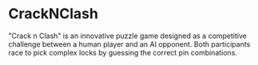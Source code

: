 # CrackNClash
"Crack n Clash" is an innovative puzzle game designed as a competitive challenge between a human player and an AI opponent. Both participants race to pick complex locks by guessing the correct pin combinations.


